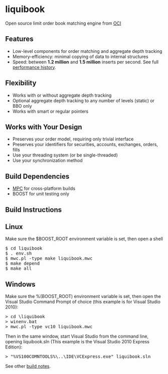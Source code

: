 liquibook
=========

Open source limit order book matching engine from [OCI](http://ociweb.com)

## Features
* Low-level components for order matching and aggregate depth tracking
* Memory-efficiency: minimal copying of data to internal structures
* Speed: between __1.2 million__ and __1.5 million__ inserts per second.  See full [performance history](liquibook/blob/master/PERFORMANCE.md).

## Flexibility
* Works with or without aggregate depth tracking
* Optional aggregate depth tracking to any number of levels (static) or BBO only
* Works with smart or regular pointers

## Works with Your Design
* Preserves your order model, requiring only trivial interface
* Preserves your identifiers for securities, accounts, exchanges, orders, fills
* Use your threading system (or be single-threaded)
* Use your synchronization method

Build Dependencies
------------------

* [MPC](http://www.ociweb.com/products/mpc) for cross-platform builds
* BOOST for unit testing only

Build Instructions
------------------

## Linux

Make sure the $BOOST_ROOT environment variable is set, then open a shell

<pre>
$ cd liquibook
$ . env.sh
$ mwc.pl -type make liquibook.mwc
$ make depend
$ make all
</pre>

## Windows

Make sure the %(BOOST_ROOT) environment variable is set, then open the Visual Studio Command Prompt of choice (this example is for Visual Studio 2010):
<pre>
> cd \liquibook
> winenv.bat
> mwc.pl -type vc10 liquibook.mwc
</pre>

Then in the same window, start Visual Studio from the command line, opening liquibook.sln (This example is the Visual Studio 2010 Express Edition):
<pre>
> "%VS100COMNTOOLS%\..\IDE\VCExpress.exe" liquibook.sln
</pre>

See other [build notes](liquibook/blob/master/BUILD_NOTES.md).
